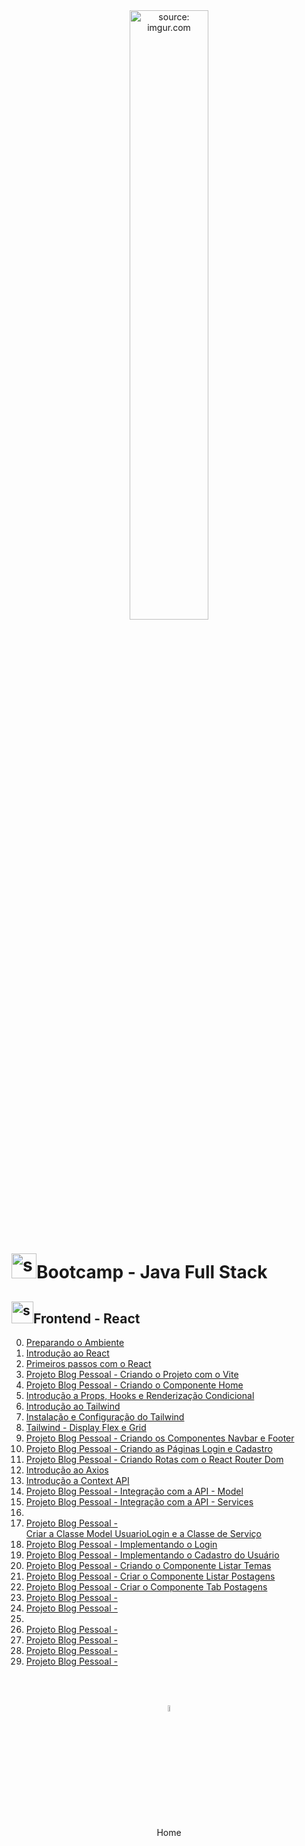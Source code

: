 <div align="center">
    <img src="https://i.imgur.com/AzshGmS.png" title="source: imgur.com" width="50%"/> 
</div>
<h1><img src="https://i.imgur.com/JSfXyzm.png" title="source: imgur.com" width="40px"/>Bootcamp - Java Full Stack </h1>

<h2><img src="https://i.imgur.com/H9wEgsJ.png" title="source: imgur.com" width="35px"/>Frontend - React</h2>



0. <a href="00.md" >Preparando o Ambiente</a>
1. <a href="01.md" >Introdução ao React</a>
2. <a href="02.md" >Primeiros passos com o React</a>
3. <a href="03.md">Projeto Blog Pessoal - Criando o Projeto com o Vite</a>
4. <a href="04.md">Projeto Blog Pessoal - Criando o Componente Home</a>
5. <a href="05.md">Introdução a Props, Hooks e Renderização Condicional</a>
6. <a href="06.md">Introdução ao Tailwind</a>
7. <a href="07.md">Instalação e Configuração do Tailwind</a>
8. <a href="08.md">Tailwind - Display Flex e Grid</a>
9. <a href="09.md">Projeto Blog Pessoal - Criando os Componentes Navbar e Footer</a>
10. <a href="10.md">Projeto Blog Pessoal - Criando as Páginas Login e Cadastro</a>
11. <a href="11.md">Projeto Blog Pessoal - Criando Rotas com o React Router Dom</a>
12. <a href="12.md">Introdução ao Axios</a>
13. <a href="13.md">Introdução a Context API</a>
14. <a href="14.md">Projeto Blog Pessoal - Integração com a API - Model</a>
15. <a href="15.md">Projeto Blog Pessoal - Integração com a API - Services</a>
16. 
17. <a href="10.md">Projeto Blog Pessoal - Criar a Classe Model UsuarioLogin e a Classe de Serviço</a>
18. <a href="11.md">Projeto Blog Pessoal - Implementando o Login</a>
19. <a href="12.md">Projeto Blog Pessoal - Implementando o Cadastro do Usuário</a>
20. <a href="13.md" >Projeto Blog Pessoal - Criando o Componente Listar Temas</a>
21. <a href="14.md" >Projeto Blog Pessoal - Criar o Componente Listar Postagens</a>
22. <a href="15.md">Projeto Blog Pessoal - Criar o Componente Tab Postagens</a>
23. <a href="16.md" >Projeto Blog Pessoal - </a>
24. <a href="17.md" >Projeto Blog Pessoal - </a>
25. <a href="21.md"></a>
26. <a href="22.md" >Projeto Blog Pessoal - </a>
27. <a href="23.md" >Projeto Blog Pessoal - </a>
28. <a href="24.md" >Projeto Blog Pessoal - </a>
29. <a href="25.md" >Projeto Blog Pessoal - </a>

<br /><br />
	

<div align="center"><a href="../README.md"><img src="https://i.imgur.com/kfHCxif.png" title="source: imgur.com" width="5%"/></a></div>
<div align="center">Home</div>
